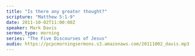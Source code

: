 ```yaml
---
title: "Is there any greater thought?"
scripture: "Matthew 5:1-9"
date: 2011-10-02T11:00:00Z
speaker: Mark Davis
sermon_type: morning
series: "The Five Discourses of Jesus"
audio: https://pcpcmorningsermons.s3.amazonaws.com/20111002_davis.mp3 
---
```



